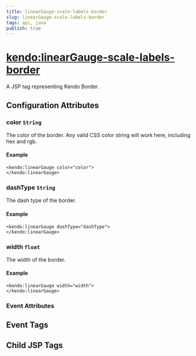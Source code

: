 ```yaml
---
title: linearGauge-scale-labels-border
slug: linearGauge-scale-labels-border
tags: api, java
publish: true
---
```


# <kendo:linearGauge-scale-labels-border>
A JSP tag representing Kendo Border.

## Configuration Attributes


### color `String`

The color of the border. Any valid CSS color string will work here, including hex and rgb.

#### Example
    <kendo:linearGauge color="color">
    </kendo:linearGauge>



### dashType `String`

The dash type of the border.

#### Example
    <kendo:linearGauge dashType="dashType">
    </kendo:linearGauge>



### width `float`

The width of the border.

#### Example
    <kendo:linearGauge width="width">
    </kendo:linearGauge>



### Event Attributes

## Event Tags


## Child JSP Tags

